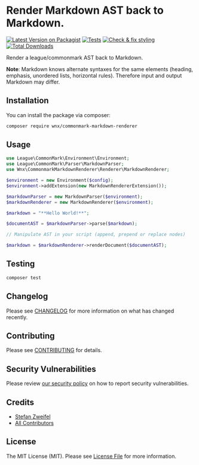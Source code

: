 # Render Markdown AST back to Markdown.

[![Latest Version on Packagist](https://img.shields.io/packagist/v/stefanzweifel/commonmark-markdown-renderer.svg?style=flat-square)](https://packagist.org/packages/wnx/commonmark-markdown-renderer)
[![Tests](https://github.com/stefanzweifel/commonmark-markdown-renderer/actions/workflows/run-tests.yml/badge.svg)](https://github.com/stefanzweifel/commonmark-markdown-renderer/actions/workflows/run-tests.yml)
[![Check & fix styling](https://github.com/stefanzweifel/commonmark-markdown-renderer/actions/workflows/php-cs-fixer.yml/badge.svg)](https://github.com/stefanzweifel/commonmark-markdown-renderer/actions/workflows/php-cs-fixer.yml)
[![Total Downloads](https://img.shields.io/packagist/dt/stefanzweifel/commonmark-markdown-renderer.svg?style=flat-square)](https://packagist.org/packages/wnx/commonmark-markdown-renderer)

Render a league/commonmark AST back to Markdown.

**Note**: Markdown knows alternate syntaxes for the same elements (heading, emphasis, unordered lists, horizontal rules). Therefore input and output Markdown may differ.

## Installation

You can install the package via composer:

```bash
composer require wnx/commonmark-markdown-renderer
```

## Usage

```php
use League\CommonMark\Environment\Environment;
use League\CommonMark\Parser\MarkdownParser;
use Wnx\CommonmarkMarkdownRenderer\Renderer\MarkdownRenderer;

$environment = new Environment($config);
$environment->addExtension(new MarkdownRendererExtension());

$markdownParser = new MarkdownParser($environment);
$markdownRenderer = new MarkdownRenderer($environment);

$markdown = "**Hello World!**";

$documentAST = $markdownParser->parse($markdown);

// Manipulate AST in your script (append, prepend or replace nodes)

$markdown = $markdownRenderer->renderDocument($documentAST);
```

## Testing

```bash
composer test
```

## Changelog

Please see [CHANGELOG](CHANGELOG.md) for more information on what has changed recently.

## Contributing

Please see [CONTRIBUTING](.github/CONTRIBUTING.md) for details.

## Security Vulnerabilities

Please review [our security policy](../../security/policy) on how to report security vulnerabilities.

## Credits

- [Stefan Zweifel](https://github.com/stefanzweifel)
- [All Contributors](../../contributors)

## License

The MIT License (MIT). Please see [License File](LICENSE.md) for more information.
